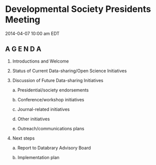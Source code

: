 # Developmental Society Presidents Meeting
2014-04-07 10:00 am EDT

## A G E N D A

1.	Introductions and Welcome

2.	Status of Current Data-sharing/Open Science Initiatives

3.	Discussion of Future Data-sharing Initiatives

	a.	Presidential/society endorsements

	b.	Conference/workshop initiatives

	c.	Journal-related initiatives

	d.	Other initiatives

	e.	Outreach/communications plans

4.	Next steps

	a.	Report to Databrary Advisory Board
	
	b.	Implementation plan
